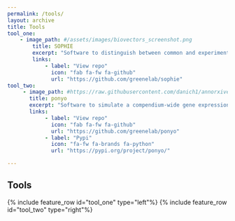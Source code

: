 ```yaml
---
permalink: /tools/
layout: archive
title: Tools
tool_one:
	- image_path: #/assets/images/biovectors_screenshot.png
		title: SOPHIE
       	excerpt: "Software to distinguish between common and experiment-specific transcriptional signals."
       	links:
			- label: "View repo"
			  icon: "fab fa-fw fa-github"
              url: "https://github.com/greenelab/sophie"
tool_two:
     - image_path: #https://raw.githubusercontent.com/danich1/annorxiver/65ee4a556ab69f2308e5e4d9192905e8cfec3728/figure_generation/output/Figure_2.png
       title: ponyo
       excerpt: "Software to simulate a compendium-wide gene expression data using a variational autoencoder (VAE)."
       links:
	   		- label: "View repo"
			  icon: "fab fa-fw fa-github"
              url: "https://github.com/greenelab/ponyo"
		    - label: "Pypi"
			  icon: "fa-fw fa-brands fa-python"
			  url: "https://pypi.org/project/ponyo/"

---
```


## Tools

{% include feature_row id="tool_one" type="left"%}
{% include feature_row id="tool_two" type="right"%}